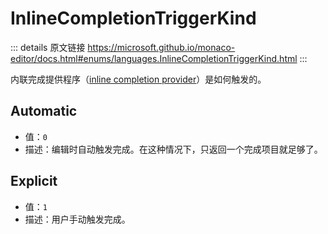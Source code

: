 # InlineCompletionTriggerKind
        
::: details 原文链接
https://microsoft.github.io/monaco-editor/docs.html#enums/languages.InlineCompletionTriggerKind.html
:::

内联完成提供程序（[inline completion provider](/api/languages/InlineCompletionsProvider.md)）是如何触发的。

## Automatic
- 值：`0`
- 描述：编辑时自动触发完成。在这种情况下，只返回一个完成项目就足够了。

## Explicit
- 值：`1`
- 描述：用户手动触发完成。
